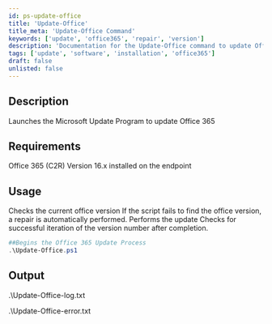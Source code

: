 ```yaml
---
id: ps-update-office
title: 'Update-Office'
title_meta: 'Update-Office Command'
keywords: ['update', 'office365', 'repair', 'version']
description: 'Documentation for the Update-Office command to update Office 365 to the latest version.'
tags: ['update', 'software', 'installation', 'office365']
draft: false
unlisted: false
---
```

## Description
Launches the Microsoft Update Program to update Office 365

## Requirements
Office 365 (C2R) Version 16.x installed on the endpoint

## Usage
Checks the current office version
    If the script fails to find the office version, a repair is automatically performed.
Performs the update
Checks for successful iteration of the version number after completion.



```powershell
##Begins the Office 365 Update Process
.\Update-Office.ps1
```

## Output

.\Update-Office-log.txt

.\Update-Office-error.txt
